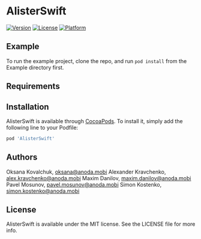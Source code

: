 # AlisterSwift

[![Version](https://img.shields.io/cocoapods/v/AlisterSwift.svg?style=flat)](https://cocoapods.org/pods/AlisterSwift)
[![License](https://img.shields.io/cocoapods/l/AlisterSwift.svg?style=flat)](https://cocoapods.org/pods/AlisterSwift)
[![Platform](https://img.shields.io/cocoapods/p/AlisterSwift.svg?style=flat)](https://cocoapods.org/pods/AlisterSwift)

## Example

To run the example project, clone the repo, and run `pod install` from the Example directory first.

## Requirements

## Installation

AlisterSwift is available through [CocoaPods](https://cocoapods.org). To install
it, simply add the following line to your Podfile:

```ruby
pod 'AlisterSwift'
```

## Authors

Oksana Kovalchuk, oksana@anoda.mobi
Alexander Kravchenko, alex.kravchenko@anoda.mobi
Maxim Danilov, maxim.danilov@anoda.mobi
Pavel Mosunov, pavel.mosunov@anoda.mobi
Simon Kostenko, simon.kostenko@anoda.mobi

## License

AlisterSwift is available under the MIT license. See the LICENSE file for more info.
